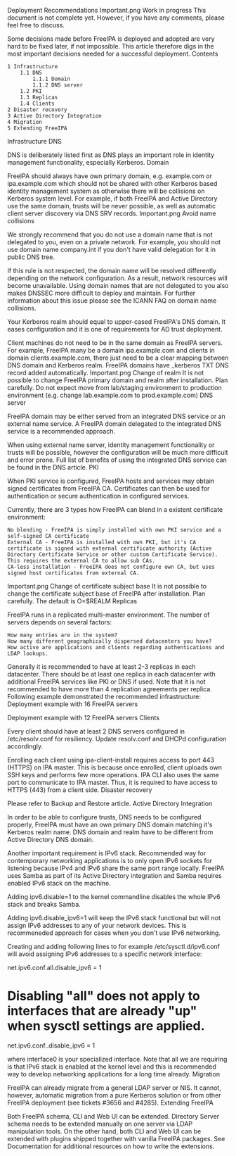  Deployment Recommendations
Important.png
Work in progress
This document is not complete yet. However, if you have any comments, please feel free to discuss.

Some decisions made before FreeIPA is deployed and adopted are very hard to be fixed later, if not impossible. This article therefore digs in the most important decisions needed for a successful deployment.
Contents

    1 Infrastructure
        1.1 DNS
            1.1.1 Domain
            1.1.2 DNS server
        1.2 PKI
        1.3 Replicas
        1.4 Clients
    2 Disaster recovery
    3 Active Directory Integration
    4 Migration
    5 Extending FreeIPA

Infrastructure
DNS

DNS is deliberately listed first as DNS plays an important role in identity management functionality, especially Kerberos.
Domain

FreeIPA should always have own primary domain, e.g. example.com or ipa.example.com which should not be shared with other Kerberos based identity management system as otherwise there will be collisions on Kerberos system level. For example, if both FreeIPA and Active Directory use the same domain, trusts will be never possible, as well as automatic client server discovery via DNS SRV records.
Important.png
Avoid name collisions

We strongly recommend that you do not use a domain name that is not delegated to you, even on a private network. For example, you should not use domain name company.int if you don't have valid delegation for it in public DNS tree.

If this rule is not respected, the domain name will be resolved differently depending on the network configuration. As a result, network resources will become unavailable. Using domain names that are not delegated to you also makes DNSSEC more difficult to deploy and maintain.
For further information about this issue please see the ICANN FAQ on domain name collisions.

Your Kerberos realm should equal to upper-cased FreeIPA's DNS domain. It eases configuration and it is one of requirements for AD trust deployment.

Client machines do not need to be in the same domain as FreeIPA servers. For example, FreeIPA many be a domain ipa.example.com and clients in domain clients.example.com, there just need to be a clear mapping between DNS domain and Kerberos realm. FreeIPA domains have _kerberos TXT DNS record added automatically.
Important.png
Change of realm
It is not possible to change FreeIPA primary domain and realm after installation. Plan carefully. Do not expect move from lab/staging environment to production environment (e.g. change lab.example.com to prod.example.com)
DNS server

FreeIPA domain may be either served from an integrated DNS service or an external name service. A FreeIPA domain delegated to the integrated DNS service is a recommended approach.

When using external name server, identity management functionality or trusts will be possible, however the configuration will be much more difficult and error prone. Full list of benefits of using the integrated DNS service can be found in the DNS article.
PKI

When PKI service is configured, FreeIPA hosts and services may obtain signed certificates from FreeIPA CA. Certificates can then be used for authentication or secure authentication in configured services.

Currently, there are 3 types how FreeIPA can blend in a existent certificate environment:

    No blending - FreeIPA is simply installed with own PKI service and a self-signed CA certificate
    External CA - FreeIPA is installed with own PKI, but it's CA certificate is signed with external certificate authority (Active Directory Certificate Service or other custom Certificate Service). This requires the external CA to allow sub CAs.
    CA-less installation - FreeIPA does not configure own CA, but uses signed host certificates from external CA.

Important.png
Change of certificate subject base
It is not possible to change the certificate subject base of FreeIPA after installation. Plan carefully. The default is O=$REALM
Replicas

FreeIPA runs in a replicated multi-master environment. The number of servers depends on several factors:

    How many entries are in the system?
    How many different geographically dispersed datacenters you have?
    How active are applications and clients regarding authentications and LDAP lookups.

Generally it is recommended to have at least 2-3 replicas in each datacenter. There should be at least one replica in each datacenter with additional FreeIPA services like PKI or DNS if used. Note that it is not recommended to have more than 4 replication agreements per replica. Following example demonstrated the recommended infrastructure:
Deployment example with 16 FreeIPA servers
	
Deployment example with 12 FreeIPA servers
Clients

Every client should have at least 2 DNS servers configured in /etc/resolv.conf for resiliency. Update resolv.conf and DHCPd configuration accordingly.

Enrolling each client using ipa-client-install requires access to port 443 (HTTPS) on IPA master. This is because once enrolled, client uploads own SSH keys and performs few more operations. IPA CLI also uses the same port to communicate to IPA master. Thus, it is required to have access to HTTPS (443) from a client side.
Disaster recovery

Please refer to Backup and Restore article.
Active Directory Integration

In order to be able to configure trusts, DNS needs to be configured properly, FreeIPA must have an own primary DNS domain matching it's Kerberos realm name. DNS domain and realm have to be different from Active Directory DNS domain.

Another important requirement is IPv6 stack. Recommended way for contemporary networking applications is to only open IPv6 sockets for listening because IPv4 and IPv6 share the same port range locally. FreeIPA uses Samba as part of its Active Directory integration and Samba requires enabled IPv6 stack on the machine.

Adding ipv6.disable=1 to the kernel commandline disables the whole IPv6 stack and breaks Samba.

Adding ipv6.disable_ipv6=1 will keep the IPv6 stack functional but will not assign IPv6 addresses to any of your network devices. This is recommeneded approach for cases when you don't use IPv6 networking.

Creating and adding following lines to for example /etc/sysctl.d/ipv6.conf will avoid assigning IPv6 addresses to a specific network interface:

 net.ipv6.conf.all.disable_ipv6 = 1
 # Disabling "all" does not apply to interfaces that are already "up" when sysctl settings are applied. 
 net.ipv6.conf.<interface0>.disable_ipv6 = 1

where interface0 is your specialized interface. Note that all we are requiring is that IPv6 stack is enabled at the kernel level and this is recommended way to develop networking applications for a long time already.
Migration

FreeIPA can already migrate from a general LDAP server or NIS. It cannot, however, automatic migration from a pure Kerberos solution or from other FreeIPA deployment (see tickets #3656 and #4285).
Extending FreeIPA

Both FreeIPA schema, CLI and Web UI can be extended. Directory Server schema needs to be extended manually on one server via LDAP manipulation tools. On the other hand, both CLI and Web UI can be extended with plugins shipped together with vanilla FreeIPA packages. See Documentation for additional resources on how to write the extensions. 